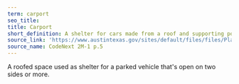 ```yaml
---
term: carport
seo_title: 
title: Carport
short_definition: A shelter for cars made from a roof and supporting posts. Carports are typically located next to a home.
source_link: 'https://www.austintexas.gov/sites/default/files/files/Planning/CodeNEXT/ALDC_PRD_23_LandDevelopmentCode_Combined_2017_0130_web.pdf'
source_name: CodeNext 2M-1 p.5
---
```



A roofed space used as shelter for a parked vehicle that's open on two sides or more.